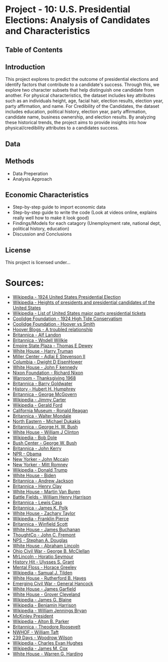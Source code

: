 # Project - 10: U.S. Presidential Elections: Analysis of Candidates and Characteristics

## Table of Contents

## Introduction

This project explores to predict the outcome of presidential elections and identify factors that contribute to a candidate's success. Through this, we explore two character subsets that help distinguish one candidate from another. For physical characteristics, the dataset includes key attributes such as an individuals height, age, facial hair, election results, election year, party affirmation, and name. For Credibility of the Candidates, the dataset includes education, political history, election year, party affirmation, candidate name, business ownership, and election results. By analyzing these historical trends, the project aims to provide insights into how physical/credibility attributes to a candidates success. 

## Data 

## Methods
* Data Preperation
* Analysis Approach



## Economic Characteristics

* Step-by-step guide to import economic data
* Step-by-step guide to write the code (Look at videos online, explains really well how to make it look good)
* Findings/Models for each catagory (Unemployment rate, national dept, political history, education)
* Discussion and Conclusions

## License
This project is licensed under...

# Sources:

- [Wikipedia - 1924 United States Presidential Election](https://en.wikipedia.org/wiki/1924_United_States_presidential_election)
- [Wikipedia - Heights of presidents and presidential candidates of the United States](https://en.wikipedia.org/wiki/Heights_of_presidents_and_presidential_candidates_of_the_United_States?utm_source=chatgpt.com)
- [Wikipedia - List of United States major party presidential tickets](https://en.wikipedia.org/wiki/List_of_United_States_major_party_presidential_tickets)
- [Coolidge Foundation - 1924 High Tide Conservatism](https://coolidgefoundation.org/blog/1924-high-tide-conservatism/)
- [Coolidge Foundation - Hoover vs Smith](https://coolidgefoundation.org/blog/hoover-vs-smith-the-race-of-a-lifetime/)
- [Hoover Blogs - A troubled relationship](https://hoover.blogs.archives.gov/2021/05/05/a-troubled-relationship/)
- [Britannica - Alf Landon](https://www.britannica.com/biography/Alf-Landon)
- [Britannica - Wndell Willkie](https://www.britannica.com/biography/Wendell-Willkie)
- [Empire State Plaza - Thomas E Dewey](https://empirestateplaza.ny.gov/hall-governors/thomas-e-dewey)
- [White House - Harry Truman](https://www.whitehouse.gov/about-the-white-house/presidents/harry-s-truman/)
- [Miller Center - Adlai E Stevenson II](https://millercenter.org/conversations/conversants/adlai-e-stevenson-ii)
- [Columbia - Dwight D EisenHower](https://c250.columbia.edu/c250_celebrates/remarkable_columbians/dwight_d_eisenhower.html)
- [White House - John F kennedy](https://www.whitehouse.gov/about-the-white-house/presidents/john-f-kennedy/)
- [Nixon Foundation - Richard Nixon](https://www.nixonfoundation.org/resources/richard-nixon-biography/)
- [Warroom - Thanksgiving 1968](https://warroom.armywarcollege.edu/articles/thanksgiving-1968/)
- [Britannica - Barry Goldwater](https://www.britannica.com/biography/Barry-Goldwater)
- [History - Hubert H. Humphrey](https://www.history.com/topics/1960s/hubert-h-humphrey)
- [Britannica - George McGovern](https://www.britannica.com/biography/George-McGovern)
- [Wikipedia - Jimmy Carter](https://en.wikipedia.org/wiki/Jimmy_Carter)
- [Wikipedia - Gerald Ford](https://en.wikipedia.org/wiki/Gerald_Ford)
- [California Museum - Ronald Reagan](https://californiamuseum.org/inductee/ronald-reagan/)
- [Britannica - Walter Mondale](https://www.britannica.com/biography/Walter-Mondale)
- [North Eastern - Michael Dukakis](https://cssh.northeastern.edu/faculty/michael-dukakis/)
- [Britannica - George H. W. Bush](https://www.britannica.com/biography/George-H-W-Bush)
- [White House - William J Clinton](https://www.whitehouse.gov/about-the-white-house/presidents/william-j-clinton/)
- [Wikipedia - Bob Dole](https://en.wikipedia.org/wiki/Bob_Dole)
- [Bush Center - George W. Bush](https://www.bushcenter.org/about-us/the-bush-family/george-w-bush)
- [Britannica - John Kerry](https://www.britannica.com/biography/John-Kerry)
- [NPR - Obama](https://www.npr.org/sections/thetwo-way/2012/12/21/167786760/reports-obama-will-nominate-sen-kerry-for-secretary-of-state-today)
- [New Yorker - John Mccain](https://www.newyorker.com/news/news-desk/john-mccain-and-the-end-of-romantic-conservatism)
- [New Yorker - Mitt Romney](https://www.newyorker.com/news/daily-comment/mitt-romney-returns-to-the-national-stage-in-the-senate-impeachment-trial)
- [Wikipedia - Donald Trump](https://en.wikipedia.org/wiki/Donald_Trump)
- [White House - Biden](https://www.whitehouse.gov/administration/president-biden/)
- [Britannica - Andrew Jackson](https://www.britannica.com/biography/Andrew-Jackson)
- [Britannica - Henry Clay](https://www.britannica.com/biography/Henry-Clay)
- [White House - Martin Van Buren](https://www.whitehouse.gov/about-the-white-house/presidents/martin-van-buren/)
- [Battle Fields - William Henry Harrison](https://www.battlefields.org/learn/biographies/william-henry-harrison)
- [Britannica - Lewis Cass](https://www.britannica.com/biography/Lewis-Cass)
- [Britannica - James K. Polk](https://www.britannica.com/biography/James-K-Polk/Presidency)
- [White House - Zachary Taylor](https://www.whitehouse.gov/about-the-white-house/presidents/zachary-taylor/)
- [Wikipedia - Franklin Pierce](https://en.wikipedia.org/wiki/Franklin_Pierce)
- [Britannica - Winfield Scott](https://www.britannica.com/biography/Winfield-Scott)
- [White House - James Buchanan](https://www.whitehouse.gov/about-the-white-house/presidents/james-buchanan/)
- [ThoughtCo - John C. Fremont](https://www.thoughtco.com/john-c-fremont-biography-1773598)
- [NPS - Stephan A. Douglas](https://www.nps.gov/people/stephen-a-douglas.htm)
- [White House - Abraham Lincoln](https://www.whitehouse.gov/about-the-white-house/presidents/abraham-lincoln/)
- [Ohio Civil War - George B. McClellan](https://www.ohiocivilwarcentral.com/george-brinton-mcclellan/)
- [MrLincoln - Horatio Seymour](https://www.mrlincolnandnewyork.org/new-yorkers/horatio-seymour-1810-1886/index.html)
- [History Hit - Ulysses S. Grant](https://www.historyhit.com/facts-about-ulysses-s-grant/)
- [Mental Floss - Horace Greeley](https://www.mentalfloss.com/article/635741/horace-greeley-loses-presidential-election-then-dies)
- [Wikipedia - Samual J. Tilden](https://en.wikipedia.org/wiki/Samuel_J._Tilden)
- [White House - Rutherford B. Hayes](https://www.whitehouse.gov/about-the-white-house/presidents/rutherford-b-hayes/)
- [Emerging Civil War - General Hancock](https://emergingcivilwar.com/2020/04/24/ending-the-war-general-hancock-the-execution-part-2/)
- [White House - James Garfield](https://www.whitehouse.gov/about-the-white-house/presidents/james-garfield/)
- [White House - Grover Cleveland](https://www.whitehouse.gov/about-the-white-house/presidents/grover-cleveland/)
- [Wikipedia - James G. Blaine](https://en.wikipedia.org/wiki/James_G._Blaine)
- [Wikipedia - Benjamin Harrison](https://en.wikipedia.org/wiki/Benjamin_Harrison)
- [Wikipedia - William Jennings Bryan](https://en.wikipedia.org/wiki/William_Jennings_Bryan)
- [McKinley President](https://www.mckinley.lib.oh.us/president)
- [Wikipedia - Alton B. Parker](https://en.wikipedia.org/wiki/Alton_B._Parker)
- [Britannica - Theodore Roosevelt](https://www.britannica.com/biography/Theodore-Roosevelt)
- [NWHOF - William Taft](https://nwhof.org/hall_of_fame/bio/148)
- [239 Days - Woodrow Wilson](https://239days.com/2012/07/03/the-man-who-would-be-president/)
- [Wikipedia - Charles Evan Hughes](https://en.wikipedia.org/wiki/Charles_Evans_Hughes)
- [Wikipedia - James M. Cox](https://en.wikipedia.org/wiki/James_M._Cox)
- [White House - Warren G. Harding](https://www.whitehouse.gov/about-the-white-house/presidents/warren-g-harding/)
